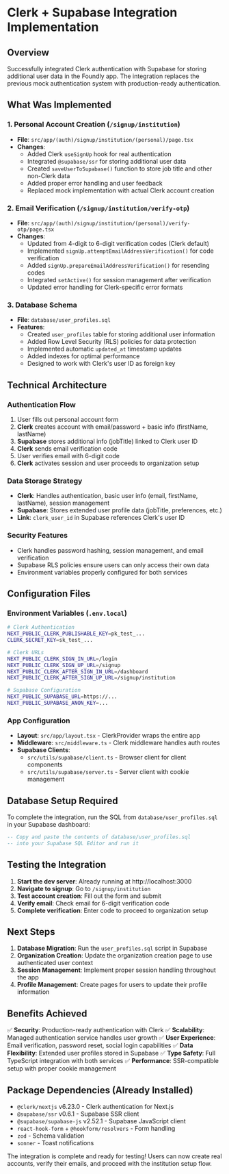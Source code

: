 # Clerk + Supabase Integration Implementation

## Overview
Successfully integrated Clerk authentication with Supabase for storing additional user data in the Foundly app. The integration replaces the previous mock authentication system with production-ready authentication.

## What Was Implemented

### 1. Personal Account Creation (`/signup/institution`)
- **File**: `src/app/(auth)/signup/institution/(personal)/page.tsx`
- **Changes**:
  - Added Clerk `useSignUp` hook for real authentication
  - Integrated `@supabase/ssr` for storing additional user data
  - Created `saveUserToSupabase()` function to store job title and other non-Clerk data
  - Added proper error handling and user feedback
  - Replaced mock implementation with actual Clerk account creation

### 2. Email Verification (`/signup/institution/verify-otp`)
- **File**: `src/app/(auth)/signup/institution/(personal)/verify-otp/page.tsx`
- **Changes**:
  - Updated from 4-digit to 6-digit verification codes (Clerk default)
  - Implemented `signUp.attemptEmailAddressVerification()` for code verification
  - Added `signUp.prepareEmailAddressVerification()` for resending codes
  - Integrated `setActive()` for session management after verification
  - Updated error handling for Clerk-specific error formats

### 3. Database Schema
- **File**: `database/user_profiles.sql`
- **Features**:
  - Created `user_profiles` table for storing additional user information
  - Added Row Level Security (RLS) policies for data protection
  - Implemented automatic `updated_at` timestamp updates
  - Added indexes for optimal performance
  - Designed to work with Clerk's user ID as foreign key

## Technical Architecture

### Authentication Flow
1. User fills out personal account form
2. **Clerk** creates account with email/password + basic info (firstName, lastName)
3. **Supabase** stores additional info (jobTitle) linked to Clerk user ID
4. **Clerk** sends email verification code
5. User verifies email with 6-digit code
6. **Clerk** activates session and user proceeds to organization setup

### Data Storage Strategy
- **Clerk**: Handles authentication, basic user info (email, firstName, lastName), session management
- **Supabase**: Stores extended user profile data (jobTitle, preferences, etc.)
- **Link**: `clerk_user_id` in Supabase references Clerk's user ID

### Security Features
- Clerk handles password hashing, session management, and email verification
- Supabase RLS policies ensure users can only access their own data
- Environment variables properly configured for both services

## Configuration Files

### Environment Variables (`.env.local`)
```bash
# Clerk Authentication
NEXT_PUBLIC_CLERK_PUBLISHABLE_KEY=pk_test_...
CLERK_SECRET_KEY=sk_test_...

# Clerk URLs
NEXT_PUBLIC_CLERK_SIGN_IN_URL=/login
NEXT_PUBLIC_CLERK_SIGN_UP_URL=/signup
NEXT_PUBLIC_CLERK_AFTER_SIGN_IN_URL=/dashboard
NEXT_PUBLIC_CLERK_AFTER_SIGN_UP_URL=/signup/institution

# Supabase Configuration
NEXT_PUBLIC_SUPABASE_URL=https://...
NEXT_PUBLIC_SUPABASE_ANON_KEY=...
```

### App Configuration
- **Layout**: `src/app/layout.tsx` - ClerkProvider wraps the entire app
- **Middleware**: `src/middleware.ts` - Clerk middleware handles auth routes
- **Supabase Clients**: 
  - `src/utils/supabase/client.ts` - Browser client for client components
  - `src/utils/supabase/server.ts` - Server client with cookie management

## Database Setup Required

To complete the integration, run the SQL from `database/user_profiles.sql` in your Supabase dashboard:

```sql
-- Copy and paste the contents of database/user_profiles.sql
-- into your Supabase SQL Editor and run it
```

## Testing the Integration

1. **Start the dev server**: Already running at http://localhost:3000
2. **Navigate to signup**: Go to `/signup/institution`
3. **Test account creation**: Fill out the form and submit
4. **Verify email**: Check email for 6-digit verification code
5. **Complete verification**: Enter code to proceed to organization setup

## Next Steps

1. **Database Migration**: Run the `user_profiles.sql` script in Supabase
2. **Organization Creation**: Update the organization creation page to use authenticated user context
3. **Session Management**: Implement proper session handling throughout the app
4. **Profile Management**: Create pages for users to update their profile information

## Benefits Achieved

✅ **Security**: Production-ready authentication with Clerk
✅ **Scalability**: Managed authentication service handles user growth
✅ **User Experience**: Email verification, password reset, social login capabilities
✅ **Data Flexibility**: Extended user profiles stored in Supabase
✅ **Type Safety**: Full TypeScript integration with both services
✅ **Performance**: SSR-compatible setup with proper cookie management

## Package Dependencies (Already Installed)

- `@clerk/nextjs` v6.23.0 - Clerk authentication for Next.js
- `@supabase/ssr` v0.6.1 - Supabase SSR client
- `@supabase/supabase-js` v2.52.1 - Supabase JavaScript client
- `react-hook-form` + `@hookform/resolvers` - Form handling
- `zod` - Schema validation
- `sonner` - Toast notifications

The integration is complete and ready for testing! Users can now create real accounts, verify their emails, and proceed with the institution setup flow.
